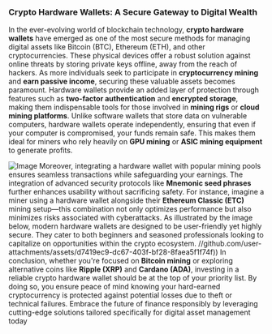 ### Crypto Hardware Wallets: A Secure Gateway to Digital Wealth
In the ever-evolving world of blockchain technology, **crypto hardware wallets** have emerged as one of the most secure methods for managing digital assets like Bitcoin (BTC), Ethereum (ETH), and other cryptocurrencies. These physical devices offer a robust solution against online threats by storing private keys offline, away from the reach of hackers. As more individuals seek to participate in **cryptocurrency mining** and **earn passive income**, securing these valuable assets becomes paramount.
Hardware wallets provide an added layer of protection through features such as **two-factor authentication** and **encrypted storage**, making them indispensable tools for those involved in **mining rigs** or **cloud mining platforms**. Unlike software wallets that store data on vulnerable computers, hardware wallets operate independently, ensuring that even if your computer is compromised, your funds remain safe. This makes them ideal for miners who rely heavily on **GPU mining** or **ASIC mining equipment** to generate profits.

![Image](https://github.com/user-attachments/assets/4a25d116-2220-4385-b08e-f287af8fcbc4)
Moreover, integrating a hardware wallet with popular mining pools ensures seamless transactions while safeguarding your earnings. The integration of advanced security protocols like **Mnemonic seed phrases** further enhances usability without sacrificing safety. For instance, imagine a miner using a hardware wallet alongside their **Ethereum Classic (ETC)** mining setup—this combination not only optimizes performance but also minimizes risks associated with cyberattacks.
As illustrated by the image below, modern hardware wallets are designed to be user-friendly yet highly secure. They cater to both beginners and seasoned professionals looking to capitalize on opportunities within the crypto ecosystem.
 //github.com/user-attachments/assets/d7419ec9-dc67-403f-bf28-8faea5f1f74f))
In conclusion, whether you're focused on **Bitcoin mining** or exploring alternative coins like **Ripple (XRP)** and **Cardano (ADA)**, investing in a reliable crypto hardware wallet should be at the top of your priority list. By doing so, you ensure peace of mind knowing your hard-earned cryptocurrency is protected against potential losses due to theft or technical failures. Embrace the future of finance responsibly by leveraging cutting-edge solutions tailored specifically for digital asset management today
